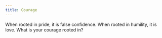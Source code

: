 ```yaml
---
title: Courage
---
```


When rooted in pride, it is false confidence. When rooted in humility, it is love. What is your courage rooted in?
